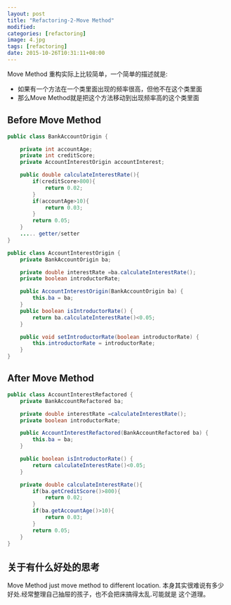 ```yaml
---
layout: post
title: "Refactoring-2-Move Method"
modified:
categories: [refactoring]
image: 4.jpg
tags: [refactoring]
date: 2015-10-26T10:31:11+08:00
---
```


Move Method 重构实际上比较简单，一个简单的描述就是:
- 如果有一个方法在一个类里面出现的频率很高，但他不在这个类里面
- 那么Move Method就是把这个方法移动到出现频率高的这个类里面

## Before Move Method

```java
public class BankAccountOrigin {

    private int accountAge;
    private int creditScore;
    private AccountInterestOrigin accountInterest;

    public double calculateInterestRate(){
        if(creditScore>800){
            return 0.02;
        }
        if(accountAge>10){
            return 0.03;
        }
        return 0.05;
    }
    ..... getter/setter
}

public class AccountInterestOrigin {
    private BankAccountOrigin ba;

    private double interestRate =ba.calculateInterestRate();
    private boolean introductorRate;

    public AccountInterestOrigin(BankAccountOrigin ba) {
        this.ba = ba;
    }
    public boolean isIntroductorRate() {
        return ba.calculateInterestRate()<0.05;
    }

    public void setIntroductorRate(boolean introductorRate) {
        this.introductorRate = introductorRate;
    }
}  

```

## After Move Method

```java
public class AccountInterestRefactored {
    private BankAccountRefactored ba;

    private double interestRate =calculateInterestRate();
    private boolean introductorRate;

    public AccountInterestRefactored(BankAccountRefactored ba) {
        this.ba = ba;
    }

    public boolean isIntroductorRate() {
        return calculateInterestRate()<0.05;
    }

    private double calculateInterestRate(){
        if(ba.getCreditScore()>800){
            return 0.02;
        }
        if(ba.getAccountAge()>10){
            return 0.03;
        }
        return 0.05;
    }
}
```

## 关于有什么好处的思考

Move Method just move method to different location.
本身其实很难说有多少好处.经常整理自己抽屉的孩子，也不会把床搞得太乱.可能就是
这个道理。
